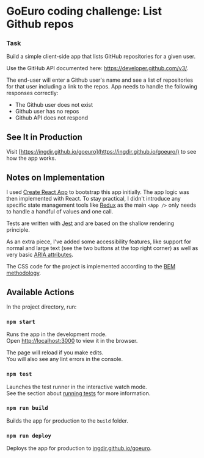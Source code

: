 # GoEuro coding challenge: List Github repos

### Task

Build a simple client-side app that lists GitHub repositories for a given user.

Use the GitHub API documented here: https://developer.github.com/v3/.

The end-user will enter a Github user's name and see a list of repositories for that user including a link to the repos.
App needs to handle the following responses correctly:

  - The Github user does not exist
  - Github user has no repos
  - Github API does not respond

## See It in Production

Visit [https://ingdir.github.io/goeuro](https://ingdir.github.io/goeuro/) to see how the app works.

## Notes on Implementation

I used [Create React App](https://github.com/facebookincubator/create-react-app) to bootstrap this app initially.
The app logic was then implemented with React. To stay practical, I didn't introduce any specific state management tools
like [Redux](https://github.com/reactjs/redux) as the main `<App />` only needs to handle a handful of values and one call.

Tests are written with [Jest](https://facebook.github.io/jest/) and are based on the shallow rendering principle.

As an extra piece, I've added some accessibility features, like support for normal and large text (see the two buttons
at the top right corner) as well as very basic [ARIA attributes](https://www.w3.org/WAI/intro/aria).
 
The CSS code for the project is implemented according to the [BEM methodology](http://getbem.com).

## Available Actions

In the project directory, run:

### `npm start`

Runs the app in the development mode.<br>
Open [http://localhost:3000](http://localhost:3000) to view it in the browser.

The page will reload if you make edits.<br>
You will also see any lint errors in the console.

### `npm test`

Launches the test runner in the interactive watch mode.<br>
See the section about [running tests](#running-tests) for more information.

### `npm run build`

Builds the app for production to the `build` folder.

### `npm run deploy`

Deploys the app for production to [ingdir.github.io/goeuro](https://ingdir.github.io/goeuro/).
